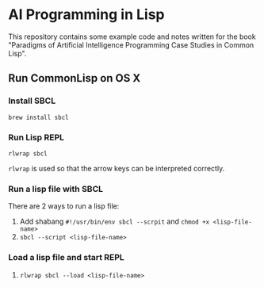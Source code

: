 # AI Programming in Lisp
This repository contains some example code and notes written for the book "Paradigms of Artificial Intelligence Programming Case Studies in Common Lisp".

## Run CommonLisp on OS X
### Install SBCL
```
brew install sbcl
```
### Run Lisp REPL
```
rlwrap sbcl
```
`rlwrap` is used so that the arrow keys can be interpreted correctly.
### Run a lisp file with SBCL
There are 2 ways to run a lisp file:
1. Add shabang `#!/usr/bin/env sbcl --scrpit` and `chmod +x <lisp-file-name>`
2. `sbcl --script <lisp-file-name>`
### Load a lisp file and start REPL
1. `rlwrap sbcl --load <lisp-file-name>`





